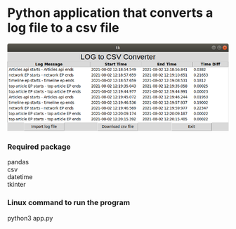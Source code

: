 # Python application that converts a log file to a csv file

![plot](./Pic/app.png)

### Required package
pandas </br>
csv </br>
datetime </br>
tkinter

### Linux command to run the program
python3 app.py


